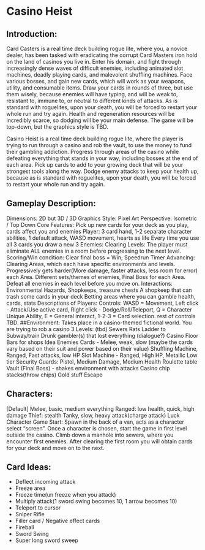 # Casino Heist
## Introduction:
 Card Casters is a real time deck building rogue lite, where you, a novice dealer, has been tasked with eradicating the corrupt Card Masters iron hold on the land of casinos you live in. Enter his domain, and fight through increasingly dense waves of difficult enemies, including animated slot machines, deadly playing cards, and malevolent shuffling machines. Face various bosses, and gain new cards, which will work as your weapons, utility, and consumable items. Draw your cards in rounds of three, but use them wisely, because enemies will have typing, and will be weak to, resistant to, immune to, or neutral to different kinds of attacks. As is standard with roguelites, upon your death, you will be forced to restart your whole run and try again. Health and regeneration resources will be incredibly scarce, so dodging will be your main defense. The game will be top-down, but the graphics style is TBD.

Casino Heist is a real time deck building rogue lite, where the player is trying to run through a casino and rob the vault, to use the money to fund their gambling addiction. Progress through areas of the casino while defeating everything that stands in your way, including bosses at the end of each area. Pick up cards to add to your growing deck that will be your strongest tools along the way. Dodge enemy attacks to keep your health up, because as is standard with roguelites, upon your death, you will be forced to restart your whole run and try again. 

## Gameplay Description:
Dimensions: 2D but 3D / 3D
Graphics Style: Pixel Art 
Perspective: Isometric / Top Down
Core Features: 
Pick up new cards for your deck as you play, cards affect you and enemies
Player: 3 card hand, 1-2 separate character abilities, 1 default attack, WASD movement, hearts as life
Every time you use all 3 cards you draw a new 3
Enemies: 
Clearing Levels: The player must eliminate ALL enemies in a room before progressing to the next level.
Scoring/Win condition: Clear final boss = Win; Speedrun Timer
Advancing: Clearing Areas, which each have specific environments and levels. Progressively gets harder(More damage, faster attacks, less room for error) each Area. Different sets/themes of enemies, Final Boss for each Area. Defeat all enemies in each level before you move on. 
Interactions: Environmental Hazards, Shopkeeps, treasure chests
A shopkeep that can trash some cards in your deck
Betting areas where you can gamble health, cards, stats
Descriptions of Players: 
Controls: WASD = Movement, Left click - Attack/Use active card, Right click - Dodge/Roll/Teleport, Q = Character Unique Ability, E = General interact, 1-2-3 = Card selection. rest of controls TBD.
##Environment: 
Takes place in a casino-themed fictional world.
You are trying to rob a casino
3 Levels: (tbd)
Sewers
Rats
Ladder to Subway/train
Drunk gambler(s) that lost everything (dialogue?)
Casino Floor
Bars for shops
Idea
Enemies
Cards - Melee, weak, slow (maybe the cards vary based on their suit and power based on their value)
Shuffling Machine, Ranged, Fast attacks, low HP
Slot Machine - Ranged, High HP, Metallic
Low tier Security Guards: Pistol, Medium Damage, Medium Health
Roulette table
Vault (Final Boss) - shakes environment with attacks
Casino chip stacks(throw chips)
Gold stuff
Escape 

## Characters: 
[Default] Melee, basic, medium everything
Ranged: low health, quick, high damage
Thief: stealth
Tanky, slow, heavy attack(charge attack)
Luck Character 
Game Start:
Spawn in the back of a van, acts as a character select “screen”. Once a character is chosen, start the game in first level outside the casino. Climb down a manhole into sewers, where you encounter first enemies. After clearing the first room you will obtain cards for your deck and move on to the next. 




## Card Ideas:
- Deflect incoming attack
- Freeze area
- Freeze time(un freeze when you attack)
- Multiply attack(1 sword swing becomes 10, 1 arrow becomes 10)
- Teleport to cursor
- Sniper Rifle
- Filler card / Negative effect cards
- Fireball
- Sword Swing
- Super long sword sweep
